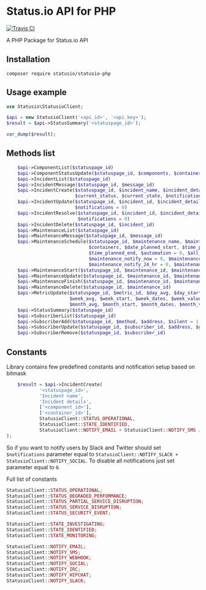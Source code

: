 # Status.io API for PHP

[![Travis CI](https://travis-ci.org/statusio/statusio-php.svg)](https://travis-ci.org/statusio/statusio-php)

A PHP Package for Status.io API

## Installation

```
composer require statusio/statusio-php
```

## Usage example

```php
use Statusio\StatusioClient;

$api = new StatusioClient('<api_id>', '<api_key>');
$result = $api->StatusSummary('<statuspage_id>');

var_dump($result);
```

## Methods list

```php
    $api->ComponentList($statuspage_id)
    $api->ComponentStatusUpdate($statuspage_id, $components, $containers, $details, $current_status)
    $api->IncidentList($statuspage_id)
    $api->IncidentMessage($statuspage_id, $message_id)
    $api->IncidentCreate($statuspage_id, $incident_name, $incident_details, $components, $containers, 
                         $current_status, $current_state, $notifications = 0, $all_infrastructure_affected = 0)
    $api->IncidentUpdate($statuspage_id, $incident_id, $incident_details, $current_status, $current_state, 
                         $notifications = 0)
    $api->IncidentResolve($statuspage_id, $incident_id, $incident_details, $current_status, $current_state, 
                          $notifications = 0)
    $api->IncidentDelete($statuspage_id, $incident_id)
    $api->MaintenanceList($statuspage_id)
    $api->MaintenanceMessage($statuspage_id, $message_id)
    $api->MaintenanceSchedule($statuspage_id, $maintenance_name, $maintenance_details, $components, 
                              $containers, $date_planned_start, $time_planned_start, $date_planned_end, 
                              $time_planned_end, $automation = 0, $all_infrastructure_affected = 0, 
                              $maintenance_notify_now = 0, $maintenance_notify_1_hr = 0, 
                              $maintenance_notify_24_hr = 0, $maintenance_notify_72_hr = 0)
    $api->MaintenanceStart($statuspage_id, $maintenance_id, $maintenance_details, $notifications = 0)
    $api->MaintenanceUpdate($statuspage_id, $maintenance_id, $maintenance_details, $notifications = 0) 
    $api->MaintenanceFinish($statuspage_id, $maintenance_id, $maintenance_details, $notifications = 0)
    $api->MaintenanceDelete($statuspage_id, $maintenance_id)
    $api->MetricUpdate($statuspage_id, $metric_id, $day_avg, $day_start, $day_dates, $day_values,
                       $week_avg, $week_start, $week_dates, $week_values,
                       $month_avg, $month_start, $month_dates, $month_values)
    $api->StatusSummary($statuspage_id)
    $api->SubscriberList($statuspage_id)
    $api->SubscriberAdd($statuspage_id, $method, $address, $silent = 1, $granular = '')
    $api->SubscriberUpdate($statuspage_id, $subscriber_id, $address, $granular = '') 
    $api->SubscriberRemove($statuspage_id, $subscriber_id)
```

## Constants

Library contains few predefined constants and notification setup based on bitmask

```php
    $result = $api->IncidentCreate(
            '<statuspage_id>', 
            'Incident name', 
            'Incident details',
            ['<component_id>'], 
            ['<container_id>'], 
            StatusioClient::STATUS_OPERATIONAL,
            StatusioClient::STATE_IDENTIFIED, 
            StatusioClient::NOTIFY_EMAIL + StatusioClient::NOTIFY_SMS // equal to 'notify_email' = 1, 'notify_sms' = 1 and all other notifications = 0 
);
```

So if you want to notify users by Slack and Twitter should set `$notifications` parameter equal to `StatusioClient::NOTIFY_SLACK + StatusioClient::NOTIFY_SOCIAL`. 
To disable all notifications just set parameter equal to `0`.

Full list of constants

```php
StatusioClient::STATUS_OPERATIONAL;
StatusioClient::STATUS_DEGRADED_PERFORMANCE;
StatusioClient::STATUS_PARTIAL_SERVICE_DISRUPTION;
StatusioClient::STATUS_SERVICE_DISRUPTION;
StatusioClient::STATUS_SECURITY_EVENT;

StatusioClient::STATE_INVESTIGATING;
StatusioClient::STATE_IDENTIFIED;
StatusioClient::STATE_MONITORING;

StatusioClient::NOTIFY_EMAIL;
StatusioClient::NOTIFY_SMS;
StatusioClient::NOTIFY_WEBHOOK;
StatusioClient::NOTIFY_SOCIAL;
StatusioClient::NOTIFY_IRC;
StatusioClient::NOTIFY_HIPCHAT;
StatusioClient::NOTIFY_SLACK;
```

